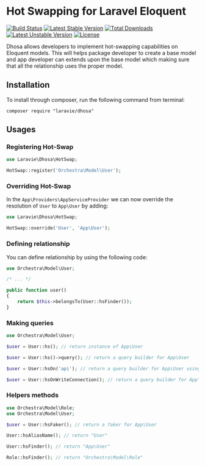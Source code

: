 Hot Swapping for Laravel Eloquent
==============

[![Build Status](https://travis-ci.org/laravie/dhosa.svg?branch=master)](https://travis-ci.org/laravie/dhosa)
[![Latest Stable Version](https://poser.pugx.org/laravie/dhosa/v/stable)](https://packagist.org/packages/laravie/dhosa)
[![Total Downloads](https://poser.pugx.org/laravie/dhosa/downloads)](https://packagist.org/packages/laravie/dhosa)
[![Latest Unstable Version](https://poser.pugx.org/laravie/dhosa/v/unstable)](https://packagist.org/packages/laravie/dhosa)
[![License](https://poser.pugx.org/laravie/dhosa/license)](https://packagist.org/packages/laravie/dhosa)

Dhosa allows developers to implement hot-swapping capabilities on Eloquent models. This will helps package developer to create a base model and app developer can extends upon the base model which making sure that all the relationship uses the proper model.

## Installation

To install through composer, run the following command from terminal:

    composer require "laravie/dhosa"

## Usages

### Registering Hot-Swap

```php
use Laravie\Dhosa\HotSwap;

HotSwap::register('Orchestra\Model\User');
```

### Overriding Hot-Swap

In the `App\Providers\AppServiceProvider` we can now override the resolution of `User` to `App\User` by adding:

```php
use Laravie\Dhosa\HotSwap;

HotSwap::override('User', 'App\User');
```

### Defining relationship

You can define relationship by using the following code:

```php
use Orchestra\Model\User;

/* ... */

public function user() 
{
    return $this->belongsTo(User::hsFinder());
}
```

### Making queries

```php
use Orchestra\Model\User;

$user = User::hs(); // return instance of App\User

$user = User::hs()->query(); // return a query builder for App\User

$user = User::hsOn('api'); // return a query builder for App\User using `api` db connection.

$user = User::hsOnWriteConnection(); // return a query builder for App\User using write PDO connection.
```

### Helpers methods

```php
use Orchestra\Model\Role;
use Orchestra\Model\User;

$user = User::hsFaker(); // return a faker for App\User

User::hsAliasName(); // return "User"

User::hsFinder(); // return "App\User"

Role::hsFinder(); // return "Orchestra\Model\Role"
```
